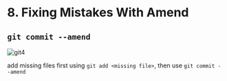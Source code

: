 # 8. Fixing Mistakes With Amend

## `git commit --amend`

![git4](https://user-images.githubusercontent.com/50626798/228461293-a1b1618e-b871-4853-8b6d-60a7f3901709.png)

add missing files first using `git add <missing file>`, then use `git commit --amend`
